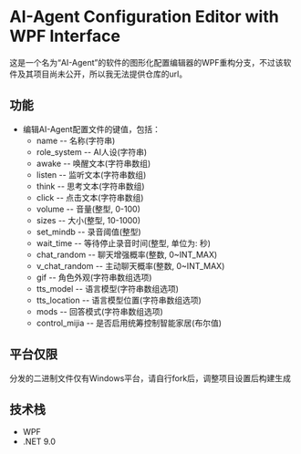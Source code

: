 # AI-Agent Configuration Editor with WPF Interface  

这是一个名为“AI-Agent”的软件的图形化配置编辑器的WPF重构分支，不过该软件及其项目尚未公开，所以我无法提供仓库的url。  

## 功能  

- 编辑AI-Agent配置文件的键值，包括：  
  - name -- 名称(字符串)
  - role_system -- AI人设(字符串)
  - awake -- 唤醒文本(字符串数组)
  - listen -- 监听文本(字符串数组)
  - think -- 思考文本(字符串数组)
  - click -- 点击文本(字符串数组)
  - volume -- 音量(整型, 0-100)
  - sizes -- 大小(整型, 10-1000)
  - set_mindb -- 录音阈值(整型)
  - wait_time -- 等待停止录音时间(整型, 单位为: 秒)
  - chat_random -- 聊天增强概率(整数, 0~INT_MAX)
  - v_chat_random -- 主动聊天概率(整数, 0~INT_MAX)
  - gif -- 角色外观(字符串数组选项)
  - tts_model -- 语言模型(字符串数组选项)
  - tts_location -- 语言模型位置(字符串数组选项)
  - mods -- 回答模式(字符串数组选项)
  - control_mijia -- 是否启用统筹控制智能家居(布尔值)

## 平台仅限  

分发的二进制文件仅有Windows平台，请自行fork后，调整项目设置后构建生成  

## 技术栈  

- WPF  
- .NET 9.0  